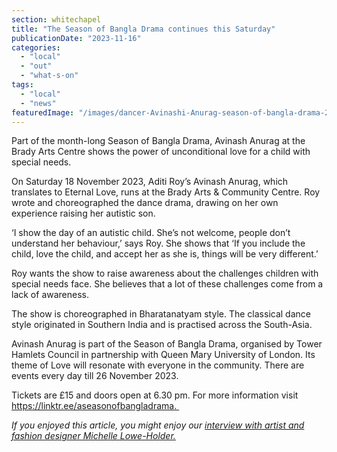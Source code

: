 ```yaml
---
section: whitechapel
title: "The Season of Bangla Drama continues this Saturday"
publicationDate: "2023-11-16"
categories: 
  - "local"
  - "out"
  - "what-s-on"
tags: 
  - "local"
  - "news"
featuredImage: "/images/dancer-Avinashi-Anurag-season-of-bangla-drama-2023-tower-hamlets-bangladeshi-rehan-jamil.jpg"
---
```


Part of the month-long Season of Bangla Drama, Avinash Anurag at the Brady Arts Centre shows the power of unconditional love for a child with special needs. 

On Saturday 18 November 2023, Aditi Roy’s Avinash Anurag, which translates to Eternal Love, runs at the Brady Arts & Community Centre. Roy wrote and choreographed the dance drama, drawing on her own experience raising her autistic son. 

‘I show the day of an autistic child. She’s not welcome, people don’t understand her behaviour,’ says Roy. She shows that ‘If you include the child, love the child, and accept her as she is, things will be very different.’

Roy wants the show to raise awareness about the challenges children with special needs face. She believes that a lot of these challenges come from a lack of awareness. 

The show is choreographed in Bharatanatyam style. The classical dance style originated in Southern India and is practised across the South-Asia. 

Avinash Anurag is part of the Season of Bangla Drama, organised by Tower Hamlets Council in partnership with Queen Mary University of London. Its theme of Love will resonate with everyone in the community. There are events every day till 26 November 2023. 

Tickets are £15 and doors open at 6.30 pm. For more information visit https://linktr.ee/aseasonofbangladrama. 

_If you enjoyed this article, you might enjoy our [interview with artist and fashion designer Michelle Lowe-Holder.](https://whitechapellondon.co.uk/michelle-lowe-holder-canadian-in-whitechapel/)_
